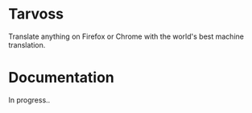 # Tarvoss
Translate anything on Firefox or Chrome with the world's best machine translation.

# Documentation
In progress..

